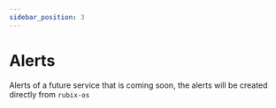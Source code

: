 ```yaml
---
sidebar_position: 3
---
```


# Alerts
Alerts of a future service that is coming soon, the alerts will be created directly from `rubix-os`
